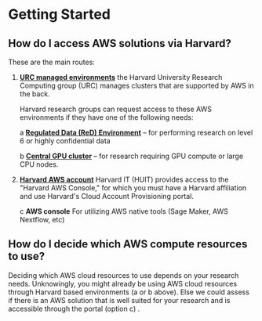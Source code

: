 # Getting Started

## How do I access AWS solutions via Harvard?

These are the main routes:

1. [**URC managed environments**](https://rc.harvard.edu/services/) the Harvard University Research Computing group (URC) manages clusters that are supported by AWS in the back. 

    Harvard research groups can request access to these AWS environments if they have one of the following needs:

    a [**Regulated Data (ReD) Environment**](https://rc.harvard.edu/services/#regulated-data) – for performing research on level 6 or highly confidential data

    b [**Central GPU cluster**](https://rc.harvard.edu/services/#central-gpu) – for research requiring GPU compute or large CPU nodes.

2. [**Harvard AWS account**](https://seas.harvard.edu/office-computing/web-services/add-cloud-account-harvard-cloud-program) Harvard IT (HUIT) provides access to the "Harvard AWS Console," for which you must have a Harvard affiliation and use Harvard's Cloud Account Provisioning portal.

    c **AWS console** For utilizing AWS native tools (Sage Maker, AWS Nextflow, etc)

## How do I decide which AWS compute resources to use?

Deciding which AWS cloud resources to use depends on your research needs. Unknowingly, you might already be using AWS cloud resources through Harvard based environments (a or b above). Else we could assess if there is an AWS solution that is well suited for your research and is accessible through the portal (option c) .
